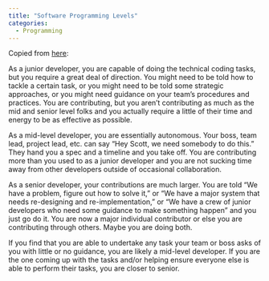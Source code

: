```yaml
---
title: "Software Programming Levels"
categories:
  - Programming
---
```


Copied from [here](https://www.quora.com/How-do-you-know-youre-a-mid-level-software-engineer-What-are-the-key-differences-from-junior-and-senior):

As a junior developer, you are capable of doing the technical coding tasks, 
but you require a great deal of direction. You might need to be told how to 
tackle a certain task, or you might need to be told some strategic approaches,
or you might need guidance on your team’s procedures and practices. You are 
contributing, but you aren’t contributing as much as the mid and senior level 
folks and you actually require a little of their time and energy to be as 
effective as possible.

As a mid-level developer, you are essentially autonomous. Your boss, team 
lead, project lead, etc. can say “Hey Scott, we need somebody to do this.” 
They hand you a spec and a timeline and you take off. You are contributing 
more than you used to as a junior developer and you are not sucking time away 
from other developers outside of occasional collaboration.

As a senior developer, your contributions are much larger. You are told “We 
have a problem, figure out how to solve it,” or “We have a major system that 
needs re-designing and re-implementation,” or “We have a crew of junior 
developers who need some guidance to make something happen” and you just go 
do it. You are now a major individual contributor or else you are contributing
through others. Maybe you are doing both.

If you find that you are able to undertake any task your team or boss asks of 
you with little or no guidance, you are likely a mid-level developer. If you 
are the one coming up with the tasks and/or helping ensure everyone else is 
able to perform their tasks, you are closer to senior.
